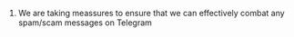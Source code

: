 1. We are taking meassures to ensure that we can effectively combat any spam/scam messages on Telegram
